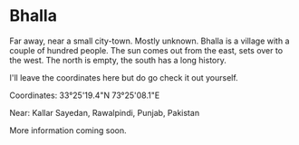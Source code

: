 # Bhalla
Far away, near a small city-town. Mostly unknown. Bhalla is a village with a couple of hundred people. The sun comes out from the east, sets over to the west. The north is empty, the south has a long history. 

I'll leave the coordinates here but do go check it out yourself.

Coordinates: 33°25'19.4"N 73°25'08.1"E

Near: Kallar Sayedan, Rawalpindi, Punjab, Pakistan


More information coming soon. 
